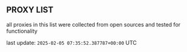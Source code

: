 ## PROXY LIST

all proxies in this list were collected from open sources and tested for functionality

last update: `2025-02-05 07:35:52.387787+00:00` UTC